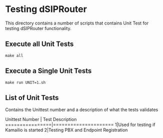 # Testing dSIPRouter

This directory contains a number of scripts that contains Unit Test for testing dSIPRouter
functionality.  

## Execute all Unit Tests

```
make all
```

## Execute a Single Unit Tests

```
make run UNIT=1.sh
```

## List of Unit Tests

Contains the Unittest number and a description of what the tests validates

Unittest Number | Test Description
================|=====================
1|Used for testing if Kamailio is started
2|Testing PBX and Endpoint Registration
